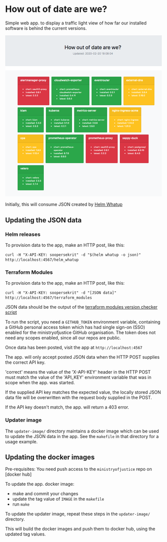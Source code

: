 # How out of date are we?

Simple web app. to display a traffic light view of how far our installed software is behind the current versions.

![Screenshot of the app](screenshot.png?raw=true "Example screenshot")

Initially, this will consume JSON created by [Helm Whatup](https://github.com/bacongobbler/helm-whatup)

## Updating the JSON data

### Helm releases

To provision data to the app, make an HTTP post, like this:

    curl -H "X-API-KEY: soopersekrit" -d "$(helm whatup -o json)" http://localhost:4567/helm_whatup

### Terraform Modules

To provision data to the app, make an HTTP post, like this:

    curl -H "X-API-KEY: soopersekrit" -d "[JSON data]" http://localhost:4567/terraform_modules

JSON data should be the output of the [terraform modules version checker script](updater-image/module-versions.rb)

To run the script, you need a `GITHUB_TOKEN` environment variable, containing a
GitHub personal access token which has had single sign-on (SSO) enabled for the
ministryofjustice GitHub organisation. The token does not need any scopes
enabled, since all our repos are public.

Once data has been posted, visit the app at `http://localhost:4567`

The app. will only accept posted JSON data when the HTTP POST supplies the correct API key.

'correct' means the value of the 'X-API-KEY' header in the HTTP POST must match the value of the 'API_KEY' environment variable that was in scope when the app. was started.

If the supplied API key matches the expected value, the locally stored JSON data file will be overwritten with the request body supplied in the POST.

If the API key doesn't match, the app. will return a 403 error.

### Updater image

The `updater-image/` directory maintains a docker image which can be used to update the JSON data in the app. See the `makefile` in that directory for a usage example.

## Updating the docker images

Pre-requisites: You need push access to the `ministryofjustice` repo on [docker hub]

To update the app. docker image:

 * make and commit your changes
 * update the tag value of `IMAGE` in the `makefile`
 * run `make`

To update the updater image, repeat these steps in the `updater-image/` directory.

This will build the docker images and push them to docker hub, using the updated tag values.
